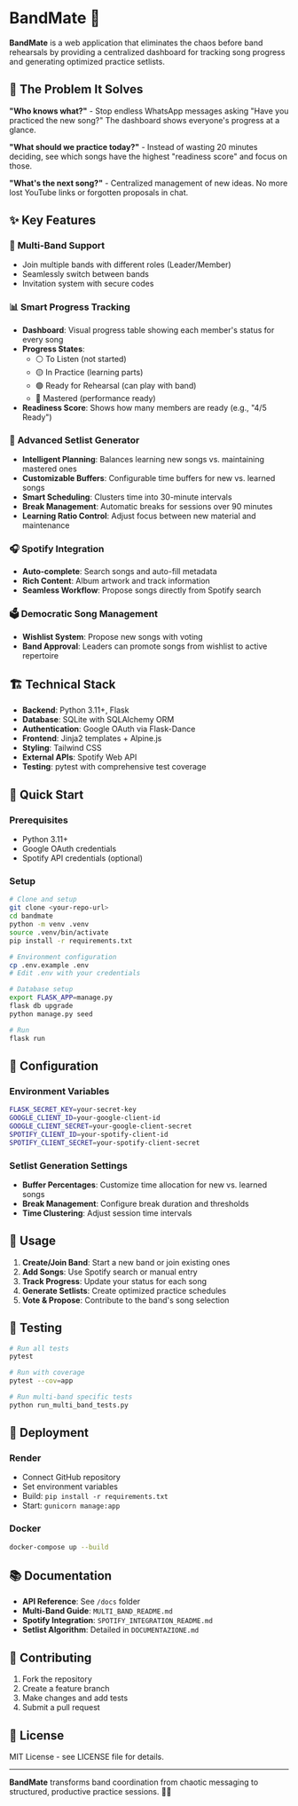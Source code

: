 # BandMate 🎸

**BandMate** is a web application that eliminates the chaos before band rehearsals by providing a centralized dashboard for tracking song progress and generating optimized practice setlists.

## 🎯 The Problem It Solves

**"Who knows what?"** - Stop endless WhatsApp messages asking "Have you practiced the new song?" The dashboard shows everyone's progress at a glance.

**"What should we practice today?"** - Instead of wasting 20 minutes deciding, see which songs have the highest "readiness score" and focus on those.

**"What's the next song?"** - Centralized management of new ideas. No more lost YouTube links or forgotten proposals in chat.

## ✨ Key Features

### 🎵 **Multi-Band Support**
- Join multiple bands with different roles (Leader/Member)
- Seamlessly switch between bands
- Invitation system with secure codes

### 📊 **Smart Progress Tracking**
- **Dashboard**: Visual progress table showing each member's status for every song
- **Progress States**: 
  - ⚪️ To Listen (not started)
  - 🟡 In Practice (learning parts)
  - 🟢 Ready for Rehearsal (can play with band)
  - 🔵 Mastered (performance ready)
- **Readiness Score**: Shows how many members are ready (e.g., "4/5 Ready")

### 🎼 **Advanced Setlist Generator**
- **Intelligent Planning**: Balances learning new songs vs. maintaining mastered ones
- **Customizable Buffers**: Configurable time buffers for new vs. learned songs
- **Smart Scheduling**: Clusters time into 30-minute intervals
- **Break Management**: Automatic breaks for sessions over 90 minutes
- **Learning Ratio Control**: Adjust focus between new material and maintenance

### 🎧 **Spotify Integration**
- **Auto-complete**: Search songs and auto-fill metadata
- **Rich Content**: Album artwork and track information
- **Seamless Workflow**: Propose songs directly from Spotify search

### 🗳️ **Democratic Song Management**
- **Wishlist System**: Propose new songs with voting
- **Band Approval**: Leaders can promote songs from wishlist to active repertoire

## 🏗️ Technical Stack

- **Backend**: Python 3.11+, Flask
- **Database**: SQLite with SQLAlchemy ORM
- **Authentication**: Google OAuth via Flask-Dance
- **Frontend**: Jinja2 templates + Alpine.js
- **Styling**: Tailwind CSS
- **External APIs**: Spotify Web API
- **Testing**: pytest with comprehensive test coverage

## 🚀 Quick Start

### Prerequisites
- Python 3.11+
- Google OAuth credentials
- Spotify API credentials (optional)

### Setup
```bash
# Clone and setup
git clone <your-repo-url>
cd bandmate
python -m venv .venv
source .venv/bin/activate
pip install -r requirements.txt

# Environment configuration
cp .env.example .env
# Edit .env with your credentials

# Database setup
export FLASK_APP=manage.py
flask db upgrade
python manage.py seed

# Run
flask run
```

## 🔧 Configuration

### Environment Variables
```bash
FLASK_SECRET_KEY=your-secret-key
GOOGLE_CLIENT_ID=your-google-client-id
GOOGLE_CLIENT_SECRET=your-google-client-secret
SPOTIFY_CLIENT_ID=your-spotify-client-id
SPOTIFY_CLIENT_SECRET=your-spotify-client-secret
```

### Setlist Generation Settings
- **Buffer Percentages**: Customize time allocation for new vs. learned songs
- **Break Management**: Configure break duration and thresholds
- **Time Clustering**: Adjust session time intervals

## 📱 Usage

1. **Create/Join Band**: Start a new band or join existing ones
2. **Add Songs**: Use Spotify search or manual entry
3. **Track Progress**: Update your status for each song
4. **Generate Setlists**: Create optimized practice schedules
5. **Vote & Propose**: Contribute to the band's song selection

## 🧪 Testing

```bash
# Run all tests
pytest

# Run with coverage
pytest --cov=app

# Run multi-band specific tests
python run_multi_band_tests.py
```

## 🚀 Deployment

### Render
- Connect GitHub repository
- Set environment variables
- Build: `pip install -r requirements.txt`
- Start: `gunicorn manage:app`

### Docker
```bash
docker-compose up --build
```

## 📚 Documentation

- **API Reference**: See `/docs` folder
- **Multi-Band Guide**: `MULTI_BAND_README.md`
- **Spotify Integration**: `SPOTIFY_INTEGRATION_README.md`
- **Setlist Algorithm**: Detailed in `DOCUMENTAZIONE.md`

## 🤝 Contributing

1. Fork the repository
2. Create a feature branch
3. Make changes and add tests
4. Submit a pull request

## 📄 License

MIT License - see LICENSE file for details.

---

**BandMate** transforms band coordination from chaotic messaging to structured, productive practice sessions. 🎸✨
